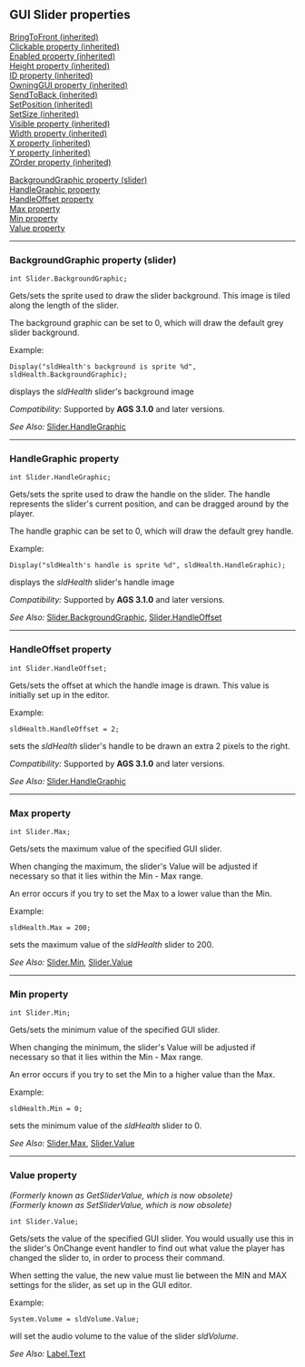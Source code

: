 GUI Slider properties
---------------------

[BringToFront (inherited)](topic53#GUIControl.BringToFront)\
[Clickable property (inherited)](topic53#GUIControl.Clickable)\
[Enabled property (inherited)](topic53#GUIControl.Enabled)\
[Height property (inherited)](topic53#GUIControl.Height)\
[ID property (inherited)](topic53#GUIControl.ID)\
[OwningGUI property (inherited)](topic53#GUIControl.OwningGUI)\
[SendToBack (inherited)](topic53#GUIControl.SendToBack)\
[SetPosition (inherited)](topic53#GUIControl.SetPosition)\
[SetSize (inherited)](topic53#GUIControl.SetSize)\
[Visible property (inherited)](topic53#GUIControl.Visible)\
[Width property (inherited)](topic53#GUIControl.Width)\
[X property (inherited)](topic53#GUIControl.X)\
[Y property (inherited)](topic53#GUIControl.Y)\
[ZOrder property (inherited)](topic53#GUIControl.ZOrder)

[BackgroundGraphic property (slider)](#Slider.BackgroundGraphic)\
[HandleGraphic property](#Slider.HandleGraphic)\
[HandleOffset property](#Slider.HandleOffset)\
[Max property](#Slider.Max)\
[Min property](#Slider.Min)\
[Value property](#Slider.Value)

---

### BackgroundGraphic property (slider)

    int Slider.BackgroundGraphic;

Gets/sets the sprite used to draw the slider background. This image is
tiled along the length of the slider.

The background graphic can be set to 0, which will draw the default grey
slider background.

Example:

    Display("sldHealth's background is sprite %d", sldHealth.BackgroundGraphic);

displays the *sldHealth* slider's background image

*Compatibility:* Supported by **AGS 3.1.0** and later versions.

*See Also:* [Slider.HandleGraphic](topic57#Slider.HandleGraphic)

---

### HandleGraphic property

    int Slider.HandleGraphic;

Gets/sets the sprite used to draw the handle on the slider. The handle
represents the slider's current position, and can be dragged around by
the player.

The handle graphic can be set to 0, which will draw the default grey
handle.

Example:

    Display("sldHealth's handle is sprite %d", sldHealth.HandleGraphic);

displays the *sldHealth* slider's handle image

*Compatibility:* Supported by **AGS 3.1.0** and later versions.

*See Also:*
[Slider.BackgroundGraphic](topic57#Slider.BackgroundGraphic),
[Slider.HandleOffset](topic57#Slider.HandleOffset)

---

### HandleOffset property

    int Slider.HandleOffset;

Gets/sets the offset at which the handle image is drawn. This value is
initially set up in the editor.

Example:

    sldHealth.HandleOffset = 2;

sets the *sldHealth* slider's handle to be drawn an extra 2 pixels to
the right.

*Compatibility:* Supported by **AGS 3.1.0** and later versions.

*See Also:* [Slider.HandleGraphic](topic57#Slider.HandleGraphic)

---

### Max property

    int Slider.Max;

Gets/sets the maximum value of the specified GUI slider.

When changing the maximum, the slider's Value will be adjusted if
necessary so that it lies within the Min - Max range.

An error occurs if you try to set the Max to a lower value than the Min.

Example:

    sldHealth.Max = 200;

sets the maximum value of the *sldHealth* slider to 200.

*See Also:* [Slider.Min](topic57#Slider.Min),
[Slider.Value](topic57#Slider.Value)

---

### Min property

    int Slider.Min;

Gets/sets the minimum value of the specified GUI slider.

When changing the minimum, the slider's Value will be adjusted if
necessary so that it lies within the Min - Max range.

An error occurs if you try to set the Min to a higher value than the
Max.

Example:

    sldHealth.Min = 0;

sets the minimum value of the *sldHealth* slider to 0.

*See Also:* [Slider.Max](topic57#Slider.Max),
[Slider.Value](topic57#Slider.Value)

---

### Value property

*(Formerly known as GetSliderValue, which is now obsolete)*\
*(Formerly known as SetSliderValue, which is now obsolete)*

    int Slider.Value;

Gets/sets the value of the specified GUI slider. You would usually use
this in the slider's OnChange event handler to find out what value the
player has changed the slider to, in order to process their command.

When setting the value, the new value must lie between the MIN and MAX
settings for the slider, as set up in the GUI editor.

Example:

    System.Volume = sldVolume.Value;

will set the audio volume to the value of the slider *sldVolume*.

*See Also:* [Label.Text](topic55#Label.Text)

